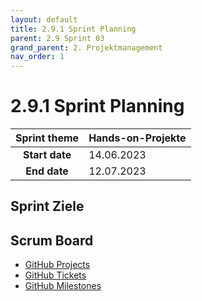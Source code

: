 ```yaml
---
layout: default
title: 2.9.1 Sprint Planning
parent: 2.9 Sprint 03
grand_parent: 2. Projektmanagement
nav_order: 1
---
```


# 2.9.1 Sprint Planning

| **Sprint theme** | Hands-on-Projekte |
| :--------------: | ----------------- |
|  **Start date**  | 14.06.2023        |
|   **End date**   | 12.07.2023        |

## Sprint Ziele

## Scrum Board

- [GitHub Projects](https://github.com/orgs/Cloud-native-engineering/projects/3)
- [GitHub Tickets](https://github.com/Cloud-native-engineering/sem01_aws/issues)
- [GitHub Milestones](https://github.com/Cloud-native-engineering/sem01_aws/milestones)
